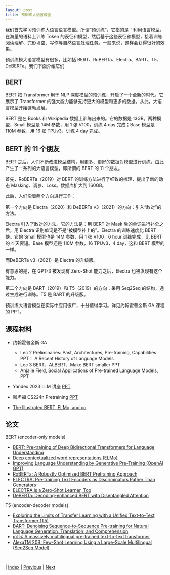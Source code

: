 ```yaml
---
layout: post
title: 预训练大语言模型
---
```


我们首先学习预训练大语言语言模型。所谓“预训练”，它指的是：利用语言模型，在海量的语料上训练 Token 的表征和模型，然后基于这些表征和模型，接着训练阅读理解、完形填空、写作等自然语言处理任务。一般来说，这样会获得很好的效果。

预训练模大语言模型有很多，比如括 BERT、RoBERTa、Electra、BART、T5、DeBERTa。我们下面介绍它们

## BERT

BERT 把 Transformer 用于 NLP 深度模型的预训练，开启了一个全新的时代。它展示了 Transformer 的强大能力能够支持更大的模型和更多的数据。从此，大语言模型开始蓬勃发展。

BERT 是在 Books 和 Wikipedia 数据上训练出来的。它的数据是 13GB。两种模型，Small 模型是 14M 参数，用 1 张 V100，训练 4 day 完成；Base 模型是 110M 参数，用 16 张 TPUv3，训练 4 day 完成。

## BERT 的 11 个朋友

BERT 之后，人们不断改进模型结构，用更多、更好的数据对模型进行训练，由此产生了一系列的大语言模型，即所谓的 BERT 的 11 个朋友。

首先，RoBERTa（2019）对 BERT 的训练方法进行了细致的梳理，提出了新的动态 Masking、调参、Loss。数据库扩大到 160GB。

此后，人们沿着两个方向进行工作：

第一个方向是 Electra（2020）和 DeBERTa v3（2021）的方向：引入“敌对”的方法。

Electra 引入了敌对的方法。它的方法是：用 BERT 对 Mask 后的单词进行补全之后，用 Electra 识别单词是不是“被模型补上的”。Electra 的训练速度比 BERT 快。它的 Small 模型也是 14M 参数，用 1 张 V100，6 hour 训练完成，比 BERT 的 4 天要短。Base 模型还是 110M 参数，16 TPUv3，4 day，这和 BERT 模型的一样。

而DeBERTa v3（2021）是 Electra 的升级版。

有意思的是，在 GPT-3 被发现有 Zero-Shot 能力之后，Electra 也被发现有这个能力。

第二个方向是 BART（2019）和 T5（2019）的方向：采用 Seq2Seq 的结构，通过生成进行训练。T5 是 BART 的升级版。

预训练大语言模型在实际中应用很广，十分值得学习。详见约翰霍普金斯 GA 课程的 PPT。

## 课程材料

- 约翰霍普金斯 GA
  - Lec 2 Preliminaries: Past, Architectures, Pre-training, Capabilities PPT： A Recent History of Language Models
  - Lec 3 BERT、ALBERT、Make BERT smaller PPT
  - Anjalie Field, Social Applications of Pre-trained Language Models, PPT

- Yandex 2023 LLM 讲座 [PPT](https://github.com/yandexdataschool/nlp_course/tree/2023/week06_llm)

- 斯坦福 CS224n Pretraining [PPT](https://web.stanford.edu/class/cs224n/slides/cs224n-2023-lecture9-pretraining.pdf) 

- [The Illustrated BERT, ELMo, and co](https://jalammar.github.io/illustrated-bert/)

## 论文

BERT (encoder-only models)
- [BERT: Pre-training of Deep Bidirectional Transformers for Language Understanding](https://arxiv.org/pdf/1810.04805.pdf)
- [Deep contextualized word representations (ELMo)](https://arxiv.org/pdf/1802.05365.pdf)
- [Improving Language Understanding by Generative Pre-Training (OpenAI GPT)](https://s3-us-west-2.amazonaws.com/openai-assets/research-covers/language-unsupervised/language_understanding_paper.pdf)
- [RoBERTa: A Robustly Optimized BERT Pretraining Approach](https://arxiv.org/pdf/1907.11692.pdf)
- [ELECTRA: Pre-training Text Encoders as Discriminators Rather Than Generators](https://arxiv.org/pdf/2003.10555.pdf)
- [ELECTRA is a Zero-Shot Learner, Too](https://arxiv.org/abs/2207.08141)
- [DeBERTa: Decoding-enhanced BERT with Disentangled Attention](https://arxiv.org/pdf/2006.03654.pdf)

T5 (encoder-decoder models)
- [Exploring the Limits of Transfer Learning with a Unified Text-to-Text Transformer (T5)](https://arxiv.org/pdf/1910.10683.pdf)
- [BART: Denoising Sequence-to-Sequence Pre-training for Natural Language Generation, Translation, and Comprehension](https://arxiv.org/pdf/1910.13461.pdf)
- [mT5: A massively multilingual pre-trained text-to-text transformer](https://arxiv.org/pdf/2010.11934.pdf)
- [AlexaTM 20B: Few-Shot Learning Using a Large-Scale Multilingual (Seq2Seq Model)](https://arxiv.org/pdf/2208.01448.pdf)

<br/>

| [Index](./) | [Previous](1-1-lm) | [Next](1-5-gpt3)
